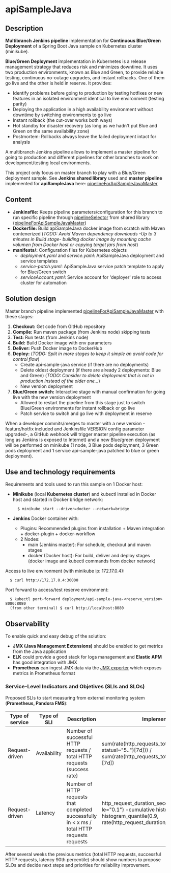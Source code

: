 # apiSampleJava

## Description

**Multibranch Jenkins pipeline** implementation for **Continuous Blue/Green Deployment** of a Spring Boot Java sample on Kubernetes cluster (minikube).

**Blue/Green Deployment** implementation in Kubernetes is a release management strategy that reduces risk and minimizes downtime. It uses two production environments, known as Blue and Green, to provide reliable testing, continuous no-outage upgrades, and instant rollbacks. One of them go live and the other is held in reserve. It provides:
- Identify problems before going to production by testing hotfixes or new features in an isolated environment identical to live environment (testing parity)
- Deploying the application in a high availability environment without downtime by switching environments to go live
- Instant rollback (the cut-over works both ways)
- Hot standby for disaster recovery (as long as we hadn't put Blue and Green on the same availability zone)
- Postmortem: Rollbacks always leave the failed deployment intact for analysis

A multibranch Jenkins pipeline allows to implement a master pipeline for going to production and different pipelines for other branches to work on development/testing local environments.

This project only focus on master branch to play with a Blue/Green deployment sample. See **Jenkins shared library** used and **master pipeline** implemented for **apiSampleJava** here: [pipelineForApiSampleJavaMaster](https://github.com/jprietor/jenkinsfile-shared-library/tree/main/vars/pipelineForApiSampleJavaMaster.groovy)

## Content

- **Jenkinsfile:** Keeps pipeline parameters/configuration for this branch to run specific pipeline through [pipelineSelector](https://github.com/jprietor/jenkinsfile-shared-library/tree/main/vars/pipelineSelector.groovy) from shared library ([pipelineForApiSampleJavaMaster](https://github.com/jprietor/jenkinsfile-shared-library/tree/main/vars/pipelineForApiSampleJavaMaster.groovy))
- **Dockerfile:** Build apiSampleJava docker image from scratch with Maven contenerized (*TODO: Avoid Maven dependency downloads -Up to 3 minutes in Build stage- building docker image by mounting cache volumen from Docker host or copying target jars from host*)
- **manifests/:** Configuration files for Kubernetes objects
  - *deployment.yaml* and *service.yaml*: ApiSampleJava deployment and service templates
  - *service-patch.yaml*: ApiSampleJava service patch template to apply for Blue/Green switch
  - *serviceAccount.yaml*: Service account for 'deployer' role to access cluster for automation

## Solution design

Master branch pipeline implemented [pipelineForApiSampleJavaMaster](https://github.com/jprietor/jenkinsfile-shared-library/tree/main/vars/pipelineForApiSampleJavaMaster.groovy) with these stages:
1. **Checkout:** Get code from GitHub repository
2. **Compile:** Run maven package (from Jenkins node) skipping tests
3. **Test:** Run tests (from Jenkins node)
4. **Build:** Build Docker image with env parameters
5. **Deliver:** Push Docker image to DockerHub
6. **Deploy:** (*TODO: Split in more stages to keep it simple an avoid code for control flow*)
    * Create api-sample-java service (if there are no deployments)
    * Delete oldest deployment (if there are already 2 deployments: Blue and Green) (*TODO: Consider to delete deployment that is not in production instead of the older one...*)
    * New version deployment
7. **Blue/Green switch:** Interactive stage with manual confirmation for going live with the new version deployment
    * Allowed to restart the pipeline from this stage just to switch Blue/Green environments for instant rollback or go live
    * Patch service to switch and go live with deployment in reserve

When a developer commits/merges to master with a new version -feature/hotfix included and Jenkinsfile VERSION config parameter upgraded-, a GitHub webhook will trigger master pipeline execution (as long as Jenkins is exposed to Internet) and a new Blue/green deployment will be performed on minikube (1 node, 3 Blue pods deployment, 3 Green pods deployment and 1 service api-sample-java patched to blue or green deployment).

## Use and technology requirements

Requirements and tools used to run this sample on 1 Docker host:

- **Minikube** (local **Kubernetes cluster**) and kubectl installed in Docker host and started in Docker bridge network:
  ```
    $ minikube start --driver=docker --network=bridge
  ```

- **Jenkins** Docker container with:
  - Plugins: Recommended plugins from installation + Maven integration + docker-plugin + docker-workflow
  - 2 Nodes:
    - main (Jenkins master): For schedule, checkout and maven stages
    - docker (Docker host): For build, deliver and deploy stages (docker image and kubectl commands from docker network)

Access to live environment (with minikube ip: 172.17.0.4):
```
  $ curl http://172.17.0.4:30000
```

Port forward to access/test reserve environment:
```
  $ kubectl port-forward deployment/api-sample-java-<reserve_version> 8080:8080
  (from other terminal) $ curl http://localhost:8080
```

## Observability

To enable quick and easy debug of the solution:
- **JMX (Java Management Extensions)** should be enabled to get metrics from the Java application
- **ELK** could provide a good stack for logs management and **Elastic APM** has good integration with JMX
- **Prometheus** can ingest JMX data via the [JMX exporter](https://github.com/prometheus/jmx_exporter) which exposes metrics in Prometheus format

### Service-Level Indicators and Objetives (SLIs and SLOs)

Proposed SLIs to start measuring from external monitoring system (**Prometheus, Pandora FMS**):

Type of service | Type of SLI | Description | Implementation
--------------- | ----------- | ----------- | --------------
Request-driven | Availability | Number of successful HTTP requests / total HTTP requests (success rate) | sum(rate(http_requests_total{host="api-sample", status!~"5.."}[7d])) / sum(rate(http_requests_total{host="api-sample"}[7d])
Request-driven | Latency | Number of HTTP requests that completed successfully in < x ms / total HTTP requests requests | http_request_duration_seconds{host="api", le="0.1"} -cumulative histogram...- histogram_quantile(0.9, rate(http_request_duration_seconds_bucket[7d]))

After several weeks the previous metrics (total HTTP requests, successful HTTP requests, latency 90th percentile) should show numbers to propose SLOs and decide next steps and priorities for reliability improvement.
